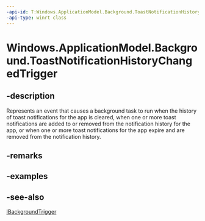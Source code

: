 ----api-id: T:Windows.ApplicationModel.Background.ToastNotificationHistoryChangedTrigger
-api-type: winrt class
---<!-- Class syntax.public class ToastNotificationHistoryChangedTrigger : Windows.ApplicationModel.Background.IBackgroundTrigger--># Windows.ApplicationModel.Background.ToastNotificationHistoryChangedTrigger## -descriptionRepresents an event that causes a background task to run when the history of toast notifications for the app is cleared, when one or more toast notifications are added to or removed from the notification history for the app, or when one or more toast notifications for the app expire and are removed from the notification history.## -remarks## -examples## -see-also[IBackgroundTrigger](ibackgroundtrigger.md)